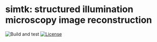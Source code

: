 # simtk: structured illumination microscopy image reconstruction

![Build and test](https://github.com/sim-reconstruction/simtk/workflows/Build%20and%20test/badge.svg)
[![License](https://img.shields.io/badge/License-Apache%202.0-blue.svg)](https://github.com/sim-reconstruction/simtk/blob/master/LICENSE)
